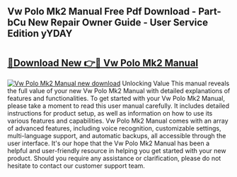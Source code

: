## Vw Polo Mk2 Manual Free Pdf Download - Part-bCu New Repair Owner Guide - User Service Edition yYDAY

# <h2><a href="http://bc89420.oget.top/?id=Vw+Polo+Mk2+Manual">🔗Download New 👉🔴 Vw Polo Mk2 Manual</a></h2>

[![Vw Polo Mk2 Manual new download](https://i.imgur.com/5g1atiW.png)](http://bc89420.oget.top/?id=Vw+Polo+Mk2+Manual)
Unlocking Value This manual reveals the full value of your new Vw Polo Mk2 Manual with detailed explanations of features and functionalities. To get started with your Vw Polo Mk2 Manual, please take a moment to read this user manual carefully. It includes detailed instructions for product setup, as well as information on how to use its various features and capabilities. Vw Polo Mk2 Manual comes with an array of advanced features, including voice recognition, customizable settings, multi-language support, and automatic backups, all accessible through the user interface. It's our hope that the Vw Polo Mk2 Manual has been a helpful and user-friendly resource in helping you get started with your new product. Should you require any assistance or clarification, please do not hesitate to contact our customer support team.
